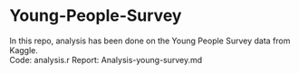 # Young-People-Survey
In this repo, analysis has been done on the Young People Survey data from Kaggle. <br>
Code: analysis.r
Report: Analysis-young-survey.md 
